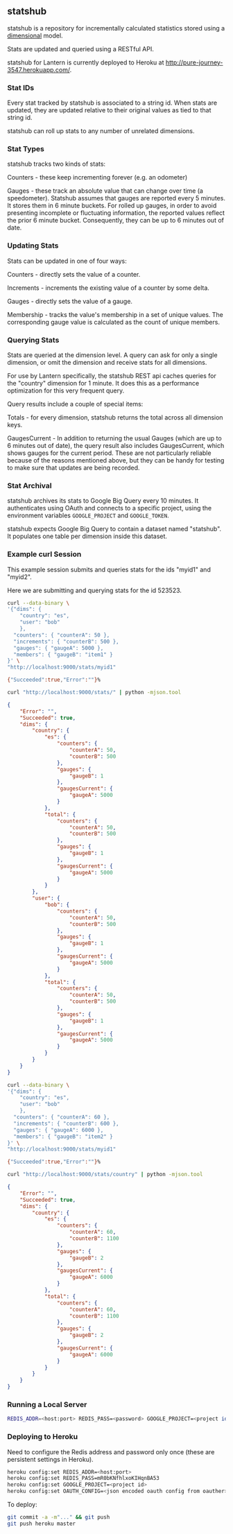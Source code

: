 ## statshub

statshub is a repository for incrementally calculated statistics stored using a
[dimensional](http://en.wikipedia.org/wiki/Dimensional_modeling) model.

Stats are updated and queried using a RESTful API.

statshub for Lantern is currently deployed to Heroku at
http://pure-journey-3547.herokuapp.com/.

### Stat IDs
Every stat tracked by statshub is associated to a string id.  When stats are
updated, they are updated relative to their original values as tied to that 
string id.

statshub can roll up stats to any number of unrelated dimensions.

### Stat Types
statshub tracks two kinds of stats:

Counters - these keep incrementing forever (e.g. an odometer)

Gauges - these track an absolute value that can change over time (a
speedometer).  Statshub assumes that gauges are reported every 5 minutes.  It 
stores them in 6 minute buckets.  For rolled up gauges, in order to avoid
presenting incomplete or fluctuating information, the reported values reflect
the prior 6 minute bucket. Consequently, they can be up to 6 minutes out of
date.

### Updating Stats
Stats can be updated in one of four ways:

Counters - directly sets the value of a counter.

Increments - increments the existing value of a counter by some delta.

Gauges - directly sets the value of a gauge.

Membership - tracks the value's membership in a set of unique values.  The
corresponding gauge value is calculated as the count of unique members.

### Querying Stats
Stats are queried at the dimension level.  A query can ask for only a single 
dimension, or omit the dimension and receive stats for all dimensions.

For use by Lantern specifically, the statshub REST api caches queries for the
"country" dimension for 1 minute.  It does this as a performance optimization
for this very frequent query.

Query results include a couple of special items:

Totals - for every dimension, statshub returns the total across all dimension
keys.

GaugesCurrent - In addition to returning the usual Gauges (which are up to 6
minutes out of date), the query result also includes GaugesCurrent, which shows
gauges for the current period.  These are not particularly reliable because of
the reasons mentioned above, but they can be handy for testing to make sure
that updates are being recorded.

### Stat Archival
statshub archives its stats to Google Big Query every 10 minutes.  It
authenticates using OAuth and connects to a specific project, using the
environment variables `GOOGLE_PROJECT` and `GOOGLE_TOKEN`.

statshub expects Google Big Query to contain a dataset named "statshub".  It
populates one table per dimension inside this dataset.

### Example curl Session

This example session submits and queries stats for the ids "myid1" and "myid2".

Here we are submitting and querying stats for the id 523523.

```bash
curl --data-binary \
'{"dims": {
    "country": "es",
    "user": "bob"
    },
  "counters": { "counterA": 50 },
  "increments": { "counterB": 500 },
  "gauges": { "gaugeA": 5000 },
  "members": { "gaugeB": "item1" }
}' \
"http://localhost:9000/stats/myid1"
```

```bash
{"Succeeded":true,"Error":""}%    
```

```bash
curl "http://localhost:9000/stats/" | python -mjson.tool
```

```json
{
    "Error": "",
    "Succeeded": true,
    "dims": {
        "country": {
            "es": {
                "counters": {
                    "counterA": 50,
                    "counterB": 500
                },
                "gauges": {
                    "gaugeB": 1
                },
                "gaugesCurrent": {
                    "gaugeA": 5000
                }
            },
            "total": {
                "counters": {
                    "counterA": 50,
                    "counterB": 500
                },
                "gauges": {
                    "gaugeB": 1
                },
                "gaugesCurrent": {
                    "gaugeA": 5000
                }
            }
        },
        "user": {
            "bob": {
                "counters": {
                    "counterA": 50,
                    "counterB": 500
                },
                "gauges": {
                    "gaugeB": 1
                },
                "gaugesCurrent": {
                    "gaugeA": 5000
                }
            },
            "total": {
                "counters": {
                    "counterA": 50,
                    "counterB": 500
                },
                "gauges": {
                    "gaugeB": 1
                },
                "gaugesCurrent": {
                    "gaugeA": 5000
                }
            }
        }
    }
}
```

```bash
curl --data-binary \
'{"dims": {
    "country": "es",
    "user": "bob"
    },
  "counters": { "counterA": 60 },
  "increments": { "counterB": 600 },
  "gauges": { "gaugeA": 6000 },
  "members": { "gaugeB": "item2" }
}' \
"http://localhost:9000/stats/myid1"
```

```bash
{"Succeeded":true,"Error":""}%    
```

```bash
curl "http://localhost:9000/stats/country" | python -mjson.tool
```

```json
{
    "Error": "",
    "Succeeded": true,
    "dims": {
        "country": {
            "es": {
                "counters": {
                    "counterA": 60,
                    "counterB": 1100
                },
                "gauges": {
                    "gaugeB": 2
                },
                "gaugesCurrent": {
                    "gaugeA": 6000
                }
            },
            "total": {
                "counters": {
                    "counterA": 60,
                    "counterB": 1100
                },
                "gauges": {
                    "gaugeB": 2
                },
                "gaugesCurrent": {
                    "gaugeA": 6000
                }
            }
        }
    }
}
```

### Running a Local Server

```bash
REDIS_ADDR=<host:port> REDIS_PASS=<password> GOOGLE_PROJECT=<project id> GOOGLE_TOKEN=<json encoded oauth config from oauther> PORT=9000 go run statshub.go
```

### Deploying to Heroku

Need to configure the Redis address and password only once (these are persistent settings in Heroku).

```bash
heroku config:set REDIS_ADDR=<host:port>
heroku config:set REDIS_PASS=mR0bKNfhlxoKIHqnBA53
heroku config:set GOOGLE_PROJECT=<project id>
heroku config:set OAUTH_CONFIG=<json encoded oauth config from oauther>
```

To deploy:

```bash
git commit -a -m"..." && git push
git push heroku master
```